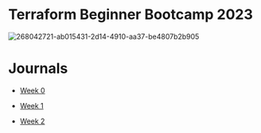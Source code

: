 # Terraform Beginner Bootcamp 2023

![268042721-ab015431-2d14-4910-aa37-be4807b2b905](https://github.com/Gamerrethink/terraform-beginner-bootcamp-2023/assets/20970865/1064e79e-1b07-4d44-86c0-bb9ac7ed6f34)

# Journals

- [Week 0](/docs/week-0.md)

- [Week 1](/docs/week-1.md)

- [Week 2](/docs/week-2.md)
